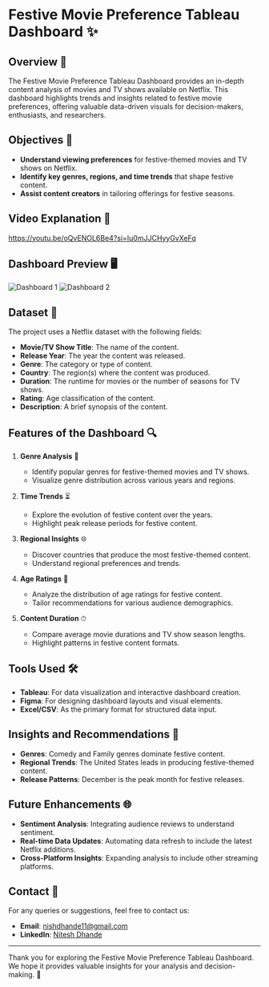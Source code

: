 # Festive Movie Preference Tableau Dashboard ✨

## Overview 🎥
The Festive Movie Preference Tableau Dashboard provides an in-depth content analysis of movies and TV shows available on Netflix. This dashboard highlights trends and insights related to festive movie preferences, offering valuable data-driven visuals for decision-makers, enthusiasts, and researchers.

## Objectives 🌟
- **Understand viewing preferences** for festive-themed movies and TV shows on Netflix.
- **Identify key genres, regions, and time trends** that shape festive content.
- **Assist content creators** in tailoring offerings for festive seasons.

## Video Explanation  🎥
https://youtu.be/oQvENOL6Be4?si=Iu0mJJCHyyGvXeFq

## Dashboard Preview 🖥️

![Dashboard 1](https://github.com/user-attachments/assets/6bd66758-276b-4bd6-a711-5584658286ac)
![Dashboard 2](https://github.com/user-attachments/assets/092cb207-e162-4cc0-91c1-b71538c56e68)


## Dataset 📂
The project uses a Netflix dataset with the following fields:
- **Movie/TV Show Title**: The name of the content.
- **Release Year**: The year the content was released.
- **Genre**: The category or type of content.
- **Country**: The region(s) where the content was produced.
- **Duration**: The runtime for movies or the number of seasons for TV shows.
- **Rating**: Age classification of the content.
- **Description**: A brief synopsis of the content.

## Features of the Dashboard 🔍
1. **Genre Analysis** 🎨
   - Identify popular genres for festive-themed movies and TV shows.
   - Visualize genre distribution across various years and regions.

2. **Time Trends** ⏳
   - Explore the evolution of festive content over the years.
   - Highlight peak release periods for festive content.

3. **Regional Insights** 🌐
   - Discover countries that produce the most festive-themed content.
   - Understand regional preferences and trends.

4. **Age Ratings** 🌈
   - Analyze the distribution of age ratings for festive content.
   - Tailor recommendations for various audience demographics.

5. **Content Duration** ⏱
   - Compare average movie durations and TV show season lengths.
   - Highlight patterns in festive content formats.

## Tools Used 🛠️
- **Tableau**: For data visualization and interactive dashboard creation.
- **Figma**: For designing dashboard layouts and visual elements.
- **Excel/CSV**: As the primary format for structured data input.

## Insights and Recommendations 🎉
- **Genres**: Comedy and Family genres dominate festive content.
- **Regional Trends**: The United States leads in producing festive-themed content.
- **Release Patterns**: December is the peak month for festive releases.

## Future Enhancements 🌐
- **Sentiment Analysis**: Integrating audience reviews to understand sentiment.
- **Real-time Data Updates**: Automating data refresh to include the latest Netflix additions.
- **Cross-Platform Insights**: Expanding analysis to include other streaming platforms.

## Contact 📧
For any queries or suggestions, feel free to contact us:
- **Email**: [nishdhande11@gmail.com](mailto:nishdhande11@gmail.com)
- **LinkedIn**: [Nitesh Dhande](https://www.linkedin.com/in/nitesh-dhande-854674296?utm_source=share&utm_campaign=share_via&utm_content=profile&utm_medium=ios_app)

---

Thank you for exploring the Festive Movie Preference Tableau Dashboard. We hope it provides valuable insights for your analysis and decision-making. 🌟
